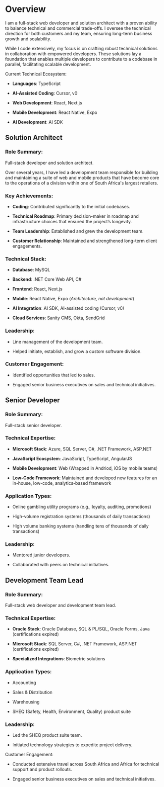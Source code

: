 # Overview

I am a full-stack web developer and solution architect with a proven ability to balance technical and commercial trade-offs. I oversee the technical direction for both customers and my team, ensuring long-term business growth and scalability.

While I code extensively, my focus is on crafting robust technical solutions in collaboration with empowered developers. These solutions lay a foundation that enables multiple developers to contribute to a codebase in parallel, facilitating scalable development.

Current Technical Ecosystem:

- **Languages**: TypeScript

- **AI-Assisted Coding**: Cursor, v0

- **Web Development**: React, Next.js

- **Mobile Development**: React Native, Expo

- **AI Development**: AI SDK

## Solution Architect

### Role Summary:

Full-stack developer and solution architect.

Over several years, I have led a development team responsible for building and maintaining a suite of web and mobile products that have become core to the operations of a division within one of South Africa's largest retailers.

### Key Achievements:

- **Coding**: Contributed significantly to the initial codebases.

- **Technical Roadmap**: Primary decision-maker in roadmap and infrastructure choices that ensured the project’s longevity.

- **Team Leadership**: Established and grew the development team.

- **Customer Relationship**: Maintained and strengthened long-term client engagements.

### Technical Stack:

- **Database**: MySQL

- **Backend**: .NET Core Web API, C#

- **Frontend**: React, Next.js

- **Mobile**: React Native, Expo (_Architecture, not development_)

- **AI Integration**: AI SDK, AI-assisted coding (Cursor, v0)

- **Cloud Services**: Sanity CMS, Okta, SendGrid

### Leadership:

- Line management of the development team.

- Helped initiate, establish, and grow a custom software division.

### Customer Engagement:

- Identified opportunities that led to sales.

- Engaged senior business executives on sales and technical initiatives.

## Senior Developer

### Role Summary:

Full-stack senior developer.

### Technical Expertise:

- **Microsoft Stack**: Azure, SQL Server, C#, .NET Framework, ASP.NET

- **JavaScript Ecosystem**: JavaScript, TypeScript, AngularJS

- **Mobile Development**: Web (Wrapped in Andriod, iOS by mobile teams)

- **Low-Code Framework**: Maintained and developed new features for an in-house, low-code, analytics-based framework

### Application Types:

- Online gambling utility programs (e.g., loyalty, auditing, promotions)

- High-volume registration systems (thousands of daily transactions)

- High volume banking systems (handling tens of thousands of daily transactions)

### Leadership:

- Mentored junior developers.

- Collaborated with peers on technical initiatives.

## Development Team Lead

### Role Summary:

Full-stack web developer and development team lead.

### Technical Expertise:

- **Oracle Stack**: Oracle Database, SQL & PL/SQL, Oracle Forms, Java (certifications expired)

- **Microsoft Stack**: SQL Server, C#, .NET Framework, ASP.NET (certifications expired)

- **Specialized Integrations**: Biometric solutions

### Application Types:

- Accounting

- Sales & Distribution

- Warehousing

- SHEQ (Safety, Health, Environment, Quality) product suite

### Leadership:

- Led the SHEQ product suite team.

- Initiated technology strategies to expedite project delivery.

Customer Engagement:

- Conducted extensive travel across South Africa and Africa for technical support and product rollouts.

- Engaged senior business executives on sales and technical initiatives.
